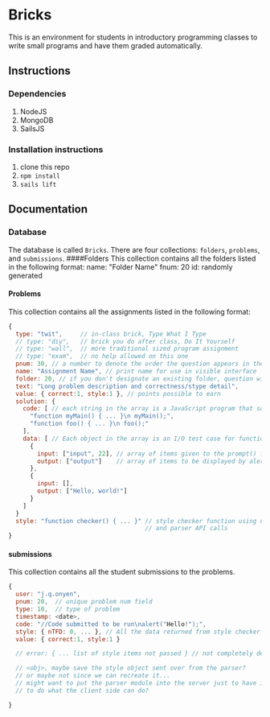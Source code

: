 Bricks
=======

This is an environment for students in introductory programming classes to write small programs and have them graded automatically.

## Instructions
### Dependencies
1. NodeJS
2. MongoDB
3. SailsJS

### Installation instructions
1. clone this repo
2. `npm install`
3. `sails lift`

## Documentation
### Database
The database is called `Bricks`. There are four collections: `folders`, `problems`, and `submissions`.
####Folders
This collection contains all the folders listed in the following format:
name: "Folder Name"
fnum: 20
id: randomly generated
#### Problems
This collection contains all the assignments listed in the following format:
```javascript
{
  type: "twit",     // in-class brick, Type What I Type
  // type: "diy",   // brick you do after class, Do It Yourself
  // type: "wall",  // more traditional sized program assignment
  // type: "exam",  // no help allowed on this one
  pnum: 30, // a number to denote the order the question appears in the assignments list
  name: "Assignment Name", // print name for use in visible interface
  folder: 20, // if you don't designate an existing folder, question will be hidden.
  text: "Long problem description and correctness/stype detail",
  value: { correct:1, style:1 }, // points possible to earn
  solution: {
    code: [ // each string in the array is a JavaScript program that solves the problem
      "function myMain() { ... }\n myMain();",
      "function foo() { ... }\n foo();"
    ],
    data: [ // Each object in the array is an I/O test case for functional correctness
      {
        input: ["input", 22], // array of items given to the prompt() function, in sequence.
        output: ["output"]    // array of items to be displayed by alert(). Order does not matter.
      },
      {
        input: [],
        output: ["Hello, world!"]
      }
    ]
  }
  style: "function checker() { ... }" // style checker function using node asserts 
                                      // and parser API calls 
}
```
#### submissions
This collection contains all the student submissions to the problems.
```javascript
{
  user: "j.q.onyen",
  pnum: 20,  // unique problem num field
  type: 10,  // type of problem
  timestamp: <date>,
  code: "//Code submitted to be run\nalert("Hello!");",
  style: { nTFD: 0, ... }, // All the data returned from style checker
  value: { correct:1, style:1 } 

  // error: { ... list of style items not passed } // not completely designed yet

  // <obj>, maybe save the style object sent over from the parser?
  // or maybe not since we can recreate it... 
  // might want to put the parser module into the server just to have it able 
  // to do what the client side can do?

}
```
